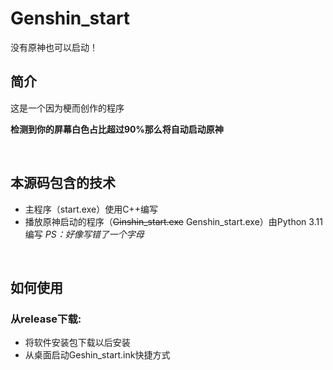 # Genshin_start
没有原神也可以启动！

## 简介

这是一个因为梗而创作的程序

**检测到你的屏幕白色占比超过90%那么将自动启动原神**


<br/>

## 本源码包含的技术

- 主程序（start.exe）使用C++编写
- 播放原神启动的程序（~~Ginshin_start.exe~~ Genshin_start.exe）由Python 3.11编写
_PS：好像写错了一个字母_

<br/>

## 如何使用

### 从release下载:

- 将软件安装包下载以后安装
- 从桌面启动Geshin_start.ink快捷方式
